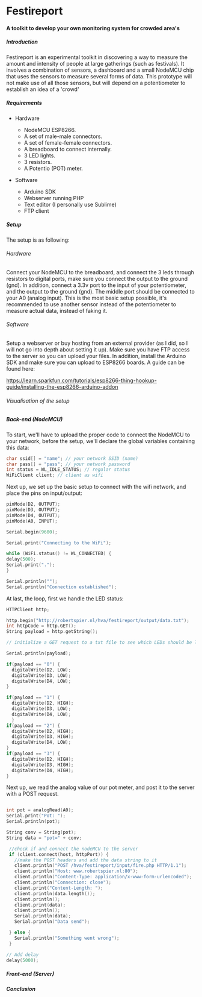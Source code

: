# Festireport
#### A toolkit to develop your own monitoring system for crowded area's

##### Introduction

Festireport is an experimental toolkit in discovering a way to measure the amount and intensity of people at large gatherings (such as festivals). It involves a combination of sensors, a dashboard and a small NodeMCU chip that uses the sensors to measure several forms of data. This prototype will not make use of all those sensors, but will depend on a potentiometer to establish an idea of a 'crowd'

##### Requirements

 - Hardware
 	- NodeMCU ESP8266.
 	- A set of male-male connectors.
 	- A set of female-female connectors.
 	- A breadboard to connect internally.
 	- 3 LED lights.
 	- 3 resistors.
 	- A Potentio (POT) meter.

 - Software
 	- Arduino SDK
 	- Webserver running PHP
 	- Text editor (I personally use Sublime)
 	- FTP client

##### Setup

The setup is as following:

###### Hardware

Connect your NodeMCU to the breadboard, and connect the 3 leds through resistors to digital ports, make sure you connect the output to the ground (gnd). In addition, connect a 3.3v port to the input of your potentiometer, and the output to the ground (gnd). The middle port should be connected to your A0 (analog input).
This is the most basic setup possible, it's recommended to use another sensor instead of the potentiometer to measure actual data, instead of faking it.

###### Software

Setup a webserver or buy hosting from an external provider (as I did, so I will not go into depth about setting it up). Make sure you have FTP access to the server so you can upload your files. In addition, install the Arduino SDK and make sure you can upload to ESP8266 boards. A guide can be found here:

https://learn.sparkfun.com/tutorials/esp8266-thing-hookup-guide/installing-the-esp8266-arduino-addon

###### Visualisation of the setup

##### Back-end (NodeMCU)

To start, we'll have to upload the proper code to connect the NodeMCU to your network, before the setup, we'll declare the global variables containing this data:

```c
char ssid[] = "name"; // your network SSID (name) 
char pass[] = "pass"; // your network password
int status = WL_IDLE_STATUS; // regular status
WiFiClient client; // client as wifi
```

Next up, we set up the basic setup to connect with the wifi network, and place the pins on input/output:

```c
pinMode(D2, OUTPUT);
pinMode(D3, OUTPUT);
pinMode(D4, OUTPUT);
pinMode(A0, INPUT);

Serial.begin(9600);

Serial.print("Connecting to the WiFi");

while (WiFi.status() != WL_CONNECTED) {
delay(500);
Serial.print(".");
}

Serial.println("");
Serial.println("Connection established");
```

At last, the loop, first we handle the LED status:

```c
HTTPClient http;

http.begin("http://robertspier.nl/hva/festireport/output/data.txt"); 
int httpCode = http.GET();        
String payload = http.getString();

// initialize a GET request to a txt file to see which LEDs should be lit.

Serial.println(payload);

if(payload == "0") {
  digitalWrite(D2, LOW); 
  digitalWrite(D3, LOW); 
  digitalWrite(D4, LOW);
}

if(payload == "1") {
  digitalWrite(D2, HIGH); 
  digitalWrite(D3, LOW); 
  digitalWrite(D4, LOW);
  }
if(payload == "2") {
  digitalWrite(D2, HIGH); 
  digitalWrite(D3, HIGH); 
  digitalWrite(D4, LOW);
}
if(payload == "3") {
  digitalWrite(D2, HIGH); 
  digitalWrite(D3, HIGH); 
  digitalWrite(D4, HIGH);
}
```

Next up, we read the analog value of our pot meter, and post it to the server with a POST request.

```c

int pot = analogRead(A0);
Serial.print("Pot: ");
Serial.println(pot);

String conv = String(pot);    
String data = "pot=" + conv;

 //check if and connect the nodeMCU to the server
 if (client.connect(host, httpPort)) {
   //make the POST headers and add the data string to it
   client.println("POST /hva/festireport/input/fire.php HTTP/1.1");
   client.println("Host: www.robertspier.nl:80");
   client.println("Content-Type: application/x-www-form-urlencoded");
   client.println("Connection: close");
   client.print("Content-Length: ");
   client.println(data.length());
   client.println();
   client.print(data);
   client.println();
   Serial.println(data);
   Serial.println("Data send");

 } else {
   Serial.println("Something went wrong");
 }

// Add delay 
delay(5000);
```

##### Front-end (Server)

##### Conclusion